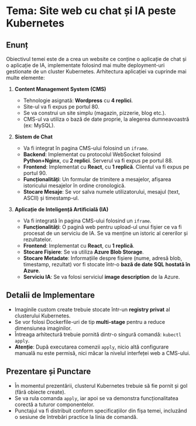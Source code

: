 # Tema: Site web cu chat și IA peste Kubernetes

## Enunț
Obiectivul temei este de a crea un website ce conține o aplicație de chat și o aplicație de IA, implementate folosind mai multe deployment-uri gestionate de un cluster Kubernetes. Arhitectura aplicației va cuprinde mai multe elemente:

1.  **Content Management System (CMS)**
    * Tehnologie asignată: **Wordpress** cu **4 replici**.
    * Site-ul va fi expus pe portul 80.
    * Se va construi un site simplu (magazin, pizzerie, blog etc.).
    * CMS-ul va utiliza o bază de date proprie, la alegerea dumneavoastră (ex: MySQL).

2.  **Sistem de Chat**
    * Va fi integrat în pagina CMS-ului folosind un `iframe`.
    * **Backend**: Implementat cu protocolul WebSocket folosind **Python+Nginx**, cu **2 replici**. Serverul va fi expus pe portul 88.
    * **Frontend**: Implementat cu **React**, cu **1 replică**. Clientul va fi expus pe portul 90.
    * **Funcționalități**: Un formular de trimitere a mesajelor, afișarea istoricului mesajelor în ordine cronologică.
    * **Stocare Mesaje**: Se vor salva numele utilizatorului, mesajul (text, ASCII) și timestamp-ul.

3.  **Aplicație de Inteligență Artificială (IA)**
    * Va fi integrată în pagina CMS-ului folosind un `iframe`.
    * **Funcționalități**: O pagină web pentru upload-ul unui fișier ce va fi procesat de un serviciu de IA. Se va menține un istoric al cererilor și rezultatelor.
    * **Frontend**: Implementat cu **React**, cu **1 replică**.
    * **Stocare Fișiere**: Se va utiliza **Azure Blob Storage**.
    * **Stocare Metadate**: Informațiile despre fișiere (nume, adresă blob, timestamp, rezultat) vor fi stocate într-o **bază de date SQL hostată în Azure**.
    * **Serviciu IA**: Se va folosi serviciul **image description** de la Azure.

## Detalii de Implementare
* Imaginile custom create trebuie stocate într-un **registry privat** al clusterului Kubernetes.
* Se vor folosi Dockerfile-uri de tip **multi-stage** pentru a reduce dimensiunea imaginilor.
* Întreaga arhitectură trebuie pornită dintr-o singură comandă: `kubectl apply`.
* **Atenție**: După executarea comenzii `apply`, nicio altă configurare manuală nu este permisă, nici măcar la nivelul interfeței web a CMS-ului.

## Prezentare și Punctare
* În momentul prezentării, clusterul Kubernetes trebuie să fie pornit și gol (fără obiecte create).
* Se va rula comanda `apply`, iar apoi se va demonstra funcționalitatea corectă a tuturor componentelor.
* Punctajul va fi distribuit conform specificațiilor din fișa temei, incluzând o sesiune de întrebări practice la linia de comandă.